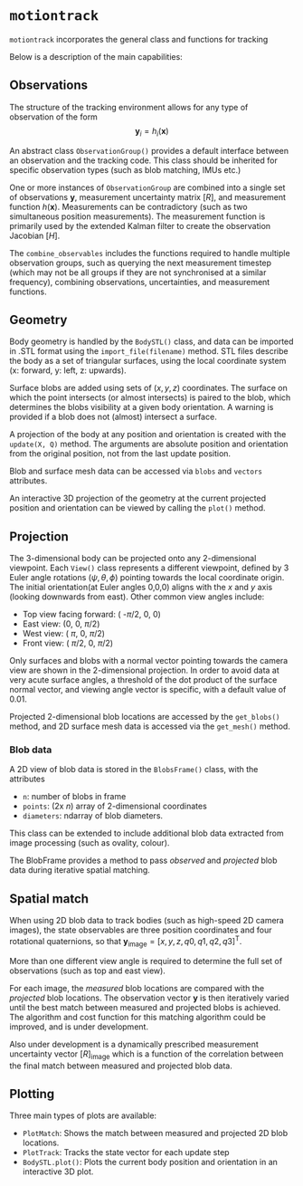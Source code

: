 # `motiontrack`

`motiontrack` incorporates the general class and functions for tracking 

Below is a description of the main capabilities:

## Observations

The structure of the tracking environment allows for any type of observation of
the form 
$$\mathbf{y}_i = h_i(\mathbf{x})$$

An abstract class `ObservationGroup()` provides a default interface between an
observation and the tracking code. This class should be inherited for specific
observation types (such as blob matching, IMUs etc.)

One or more instances of `ObservationGroup` are combined into a single set of
observations $\mathbf{y}$, measurement uncertainty matrix $[R]$, and measurement
function $h(\mathbf{x})$. Measurements can be contradictory (such as two
simultaneous position measurements). The measurement function is primarily
used by the extended Kalman filter to create the observation Jacobian $[H]$.

The `combine_observables` includes the functions required to handle multiple
observation groups, such as querying the next measurement timestep (which may
not be all groups if they are not synchronised at a similar frequency),
combining observations, uncertainties, and measurement functions. 

## Geometry

Body geometry is handled by the `BodySTL()` class, and data can be imported in .STL format using the `import_file(filename)`
method. STL files describe the body as a set of triangular surfaces, using the
local coordinate system (x: forward, y: left, z: upwards).

Surface blobs are added using sets of $(x,y,z)$ coordinates. The surface on which
the point intersects (or almost intersects) is paired to the blob, which
determines the blobs visibility at a given body orientation. A warning is
provided if a blob does not (almost) intersect a surface.

A projection of the body at any position and orientation is created with the
`update(X, Q)` method. The arguments are absolute position and
orientation from the original position, not from the last update position.

Blob and surface mesh data can be accessed via `blobs` and `vectors`
attributes.

An interactive 3D projection of the geometry at the current projected position
and orientation can be viewed by calling the `plot()` method. 

## Projection

The 3-dimensional body can be projected onto any 2-dimensional viewpoint. 
Each `View()` class represents a different viewpoint, defined by 3 Euler angle
rotations  $(\psi, \theta, \phi)$ pointing towards the local coordinate origin. 
The initial orientation(at Euler angles 0,0,0) aligns with the $x$ and $y$ axis 
(looking downwards from east). Other common view angles include:
- Top view facing forward: ( -$\pi /2$, 0, 0)
- East view: (0, 0, $\pi /2$)
- West view: ( $\pi$, 0, $\pi /2$)
- Front view: ( $\pi /2$, 0, $\pi /2$)

Only surfaces and blobs with a normal vector pointing towards the camera view
are shown in the 2-dimensional projection. In order to avoid data at very acute
surface angles, a threshold of the dot product of the surface normal vector, and
viewing angle vector is specific, with a default value of 0.01. 

Projected 2-dimensional blob locations are accessed by the `get_blobs()` method,
and 2D surface mesh data is accessed via the `get_mesh()` method. 

### Blob data

A 2D view of blob data is stored in the `BlobsFrame()` class, with the attributes
- `n`: number of blobs in frame
- `points`: (2x $n$) array of 2-dimensional coordinates
- `diameters`: ndarray of blob diameters.

This class can be extended to include additional blob data extracted from image
processing (such as ovality, colour). 

The BlobFrame provides a method to pass *observed* and *projected* blob data
during iterative spatial matching. 

## Spatial match

When using 2D blob data to track bodies (such as high-speed 2D camera images),
the state observables are three position coordinates and four rotational
quaternions, so that $\mathbf{y}_\mathrm{image} = [x, y, z, q0, q1, q2, q3]^\mathrm{T}$. 

More than one different view angle is required to determine the full set of
observations (such as top and east view).

For each image, the *measured* blob locations are compared with the *projected* 
blob locations. The observation vector $\mathbf{y}$ is then iteratively varied until
the best match between measured and projected blobs is achieved. The
algorithm and cost function for this matching algorithm could be improved, and
is under development. 

Also under development is a dynamically prescribed measurement uncertainty
vector $[R]_\mathrm{image}$ which is a function of the correlation between the
final match between measured and projected blob data. 

## Plotting

Three main types of plots are available:
- `PlotMatch`: Shows the match between measured and projected 2D blob locations.
- `PlotTrack`: Tracks the state vector for each update step
- `BodySTL.plot()`: Plots the current body position and orientation in an
    interactive 3D plot.






